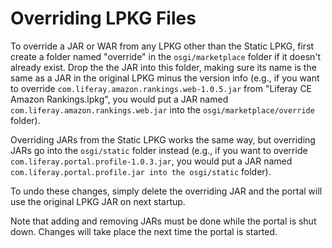 # Overriding LPKG Files

To override a JAR or WAR from any LPKG other than the Static LPKG, first create a folder named "override" in the `osgi/marketplace` folder if it doesn't already exist. Drop the the JAR into this folder, making sure its name is the same as a JAR in the original LPKG minus the version info (e.g., if you want to override `com.liferay.amazon.rankings.web-1.0.5.jar` from "Liferay CE Amazon Rankings.lpkg", you would put a JAR named `com.liferay.amazon.rankings.web.jar` into the `osgi/marketplace/override` folder).

Overriding JARs from the Static LPKG works the same way, but overriding JARs go into the `osgi/static` folder instead (e.g., if you want to override `com.liferay.portal.profile-1.0.3.jar`, you would put a JAR named `com.liferay.portal.profile.jar into the osgi/static` folder).

To undo these changes, simply delete the overriding JAR and the portal will use the original LPKG JAR on next startup.

Note that adding and removing JARs must be done while the portal is shut down. Changes will take place the next time the portal is started.